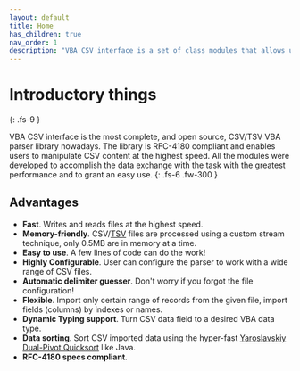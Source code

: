 ```yaml
---
layout: default
title: Home
has_children: true
nav_order: 1
description: "VBA CSV interface is a set of class modules that allows users exchange data between VBA arrays and CSV/TSV files."
---
```


# Introductory things
{: .fs-9 }

VBA CSV interface is the most complete, and open source, CSV/TSV VBA parser library nowadays. The library is RFC-4180 compliant and enables users to manipulate CSV content at the highest speed. All the modules were developed to accomplish the data exchange with the task with the greatest performance and to grant an easy use.
{: .fs-6 .fw-300 }

## Advantages
* __Fast__. Writes and reads files at the highest speed.
* __Memory-friendly__. CSV/[TSV](https://www.iana.org/assignments/media-types/text/tab-separated-values) files are processed using a custom stream technique, only 0.5MB are in memory at a time.
* __Easy to use__. A few lines of code can do the work!
* __Highly Configurable__. User can configure the parser to work with a wide range of CSV files.
* __Automatic delimiter guesser__. Don't worry if you forgot the file configuration!
* __Flexible__. Import only certain range of records from the given file, import fields (columns) by indexes or names.
* __Dynamic Typing support__. Turn CSV data field to a desired VBA data type.
* __Data sorting__. Sort CSV imported data using the hyper-fast [Yaroslavskiy Dual-Pivot Quicksort](https://web.archive.org/web/20151002230717/http://iaroslavski.narod.ru/quicksort/DualPivotQuicksort.pdf) like Java.
* __RFC-4180 specs compliant__.
